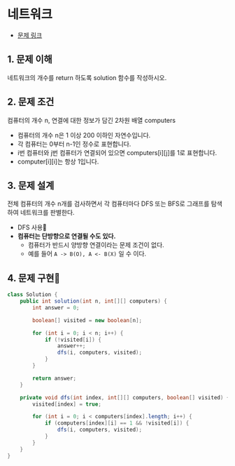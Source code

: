 # 네트워크
- [문제 링크](https://programmers.co.kr/learn/courses/30/lessons/43162)

## 1. 문제 이해
네트워크의 개수를 return 하도록 solution 함수를 작성하시오.

## 2. 문제 조건
컴퓨터의 개수 n, 연결에 대한 정보가 담긴 2차원 배열 computers
- 컴퓨터의 개수 n은 1 이상 200 이하인 자연수입니다.
- 각 컴퓨터는 0부터 n-1인 정수로 표현합니다.
- i번 컴퓨터와 j번 컴퓨터가 연결되어 있으면 computers[i][j]를 1로 표현합니다.
- computer[i][i]는 항상 1입니다.

## 3. 문제 설계
전체 컴퓨터의 개수 n개를 검사하면서 각 컴퓨터마다 DFS 또는 BFS로 그래프를 탐색하여 네트워크를 판별한다.
- DFS 사용
- **컴퓨터는 단방향으로 연결될 수도 있다.**
    - 컴퓨터가 반드시 양방향 연결이라는 문제 조건이 없다.
    - 예를 들어 `A -> B(O), A <- B(X)` 일 수 이다.

## 4. 문제 구현

```java
class Solution {
    public int solution(int n, int[][] computers) {
        int answer = 0;

        boolean[] visited = new boolean[n];

        for (int i = 0; i < n; i++) {
            if (!visited[i]) {
                answer++;
                dfs(i, computers, visited);
            }
        }

        return answer;
    }

    private void dfs(int index, int[][] computers, boolean[] visited) {
        visited[index] = true;

        for (int i = 0; i < computers[index].length; i++) {
            if (computers[index][i] == 1 && !visited[i]) {
                dfs(i, computers, visited);
            }
        }
    }
}
```